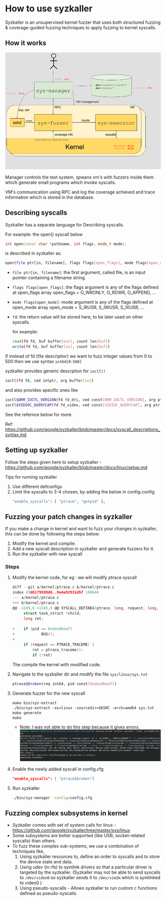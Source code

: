 # How to use syzkaller 

Syzkaller is an unsupervised kernel fuzzer that uses both structured fuzzing &
coverage-guided fuzzing techniques to apply fuzzing to kernel syscalls.

## How it works

![manager](assets/syzkaller-process_structure.png)

Manager controls the test system, spwans vm's with fuzzers inside them
which generate small programs which invoke syscalls. 

VM's communication using RPC and log the coverage achieved and trace information
which is stored in the database. 

## Describing syscalls 

Syzkaller has a separate language for Describing syscalls. 

For example: the open() syscall below  

```cpp
int open(const char *pathname, int flags, mode_t mode);
```
is described in syzkaller as: 

```sh
open(file ptr[in, filename], flags flags[open_flags], mode flags[open_mode]) fd
```

-   `file ptr[in, filename]`: the first argument, called file, is an input pointer 
    containing a filename string.
-   `flags flags[open_flags]`: the flags argument is any of the flags defined at 
    open_flags array open_flags = O_WRONLY, O_RDWR, O_APPEND, ...
-   `mode flags[open_mode]`: mode argument is any of the flags defined at 
    open_mode array open_mode = S_IRUSR, S_IWUSR, S_IXUSR, ...
-   `fd`: the return value will be stored here, to be later used on other 
    syscalls.

    for example: 
    ```sh
    read(fd fd, buf buffer[out], count len[buf])
    write(fd fd, buf buffer[in], count len[buf])
    ```

If instead of fd (file descriptior) we want to fuzz integer values from 0 to 500
then we use syntax `int64[0:500]`

syzkaller provides generic descrption for `ioctl()`
```sh
ioctl(fd fd, cmd intptr, arg buffer[in])
```
and also provides specific ones like 
```sh
ioctl$DRM_IOCTL_VERSION(fd fd_dri, cmd const[DRM_IOCTL_VERSION], arg ptr[in, drm_version])
ioctl$VIDIOC_QUERYCAP(fd fd_video, cmd const[VIDIOC_QUERYCAP], arg ptr[out, v4l2_capability])
```

See the refernce below for more. 

Ref: https://github.com/google/syzkaller/blob/master/docs/syscall_descriptions_syntax.md

## Setting up syzkaller 

Follow the steps given here to setup syzkaller - https://github.com/google/syzkaller/blob/master/docs/linux/setup.md

Tips for running syzkaller
1.  Use different defconfigs 
2.  Limit the syscalls to 3-4 chosen, by adding the below in config.config
    ```sh
    "enable_syscalls": [ "ptrace", "getpid" ],
    ```
    
## Fuzzing your patch changes in syzkaller 

If you make a change in kernel and want to fuzz your changes in syzkaller, this 
can be done by following the steps below: 

1.  Modify the kernel and compile. 
2.  Add a new syscall description in syzkaller and generate fuzzers for it. 
3.  Run the syzkaller with new syscall 

### Steps 

1.  Modify the kernel code, for eg : we will modify ptrace syscall 
    ```c 
    diff --git a/kernel/ptrace.c b/kernel/ptrace.c
    index 43d6179508d6..8e4e92931d5f 100644
    --- a/kernel/ptrace.c
    +++ b/kernel/ptrace.c
    @@ -1245,6 +1245,9 @@ SYSCALL_DEFINE4(ptrace, long, request, long, pid, unsigned long, addr,
         struct task_struct *child;
         long ret;
 
    +    if (pid == 0xdeadbeaf)
    +            BUG();
    +
         if (request == PTRACE_TRACEME) {
             ret = ptrace_traceme();
             if (!ret)
    ```
    
    The compile the kernel with modified code. 
1.  Navigate to the syzkaller dir and modify the file `sys/linux/sys.txt`
    ```sh
    ptrace$broken(req int64, pid const[0xdeadbeaf])
    ```

1.  Generate fuzzer for the new syscall 
    ```
    make bin/syz-extract
    ./bin/syz-extract -os=linux -sourcedir=$KSRC -arch=amd64 sys.txt
    make generate
    make
    ```
    -   Note: I was not able to do this step because it gives errors. 
        ![error](assets/syzkaller-error.png)


1.  Enable the newly added syscall in config.cfg 
    ```json
    "enable_syscalls": [ "ptrace$broken"]
    ```

1.  Run syzkaller
    ```sh
    ./bin/syz-manager -config=config.cfg
    ```

## Fuzzing complex subsystems in kernel 

-   Syzkaller comes with set of system calls for linux -
    https://github.com/google/syzkaller/tree/master/sys/linux
-   Some subsystems are better supported (like USB, socket-related syscalls) 
    than others. 
-   To fuzz these complex sub-systems, we use a combination of techniques like,
    1.  Using syzkaller resources to, define an order to syscalls and to store 
        the device state and data. 
    1.  Using udev (in rfs) to symlink drivers so that a particular driver is 
        targeted by the syzkaller. (Syzkaller may not be able to send syscalls
        to `/dev/video0` so syzkaller sends it to `/dev/vim2m` which is symlinked 
        to video0 )
    1.  Using pseudo-syscalls - Allows syzkaller to run custom c functions defined 
        as pseudo-syscalls. 


